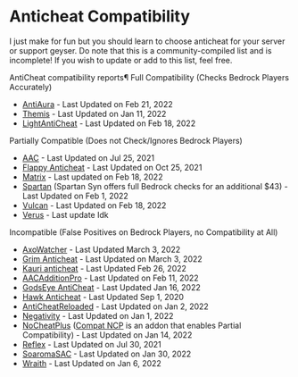 # Anticheat Compatibility 
I just make for fun but you should learn to choose anticheat for your server or support geyser.
Do note that this is a community-compiled list and is incomplete! If you wish to update or add to this list, feel free.


AntiCheat compatibility reports¶
Full Compatibility (Checks Bedrock Players Accurately)

- [AntiAura](https://www.spigotmc.org/resources/antiaura-»-reliable-cheat-detection-»-anti-cheat-plugin.1368/) - Last Updated on Feb 21, 2022
- [Themis](https://www.spigotmc.org/resources/themis-anti-cheat-1-17-1-18-bedrock-support-paper-compatibility-free-optimized.90766/) - Last Updated on Jan 11, 2022
- [LightAntiCheat](https://www.spigotmc.org/resources/lightanticheat.96341/) - Last Updated on Feb 18, 2022

Partially Compatible (Does not Check/Ignores Bedrock Players)

- [AAC](https://www.spigotmc.org/resources/aac-advanced-anti-cheat-hack-kill-aura-blocker.6442/) - Last Updated on Jul 25, 2021
- [Flappy Anticheat](https://www.spigotmc.org/resources/92180/) - Last Updated on Oct 25, 2021
- [Matrix](https://matrix.rip/) - Last updated on Feb 18, 2022
- [Spartan](https://www.spigotmc.org/resources/25638/) (Spartan Syn offers full Bedrock checks for an additional $43) - Last Updated on Feb 1, 2022
- [Vulcan](https://www.spigotmc.org/resources/83626/) - Last Updated on Feb 18, 2022
- [Verus](https://verus.ac) - Last update Idk

Incompatible (False Positives on Bedrock Players, no Compatibility at All)

- [AxoWatcher](https://www.spigotmc.org/resources/axowatcher.100330/) - Last Updated March 3, 2022 
- [Grim Anticheat](https://www.spigotmc.org/resources/grim-anticheat.99923/) - Last Updated on March 3, 2022
- [Kauri anticheat](https://www.spigotmc.org/resources/kauri-anticheat-best-in-class-performance-destroy-cheaters-1-7-10-1-18-1.53721/) - Last Updated Feb 26, 2022
- [AACAdditionPro](https://www.spigotmc.org/resources/aacadditionpro.33590/) - Last Updated on Feb 11, 2022
- [GodsEye AntiCheat](https://www.spigotmc.org/resources/godseye-anticheat-advanced-detection.69595/) - Last Updated Jan 16, 2022
- [Hawk Anticheat](https://www.spigotmc.org/resources/hawk-anticheat-mc-1-7-10-1-8-8.40343/) - Last Updated Sep 1, 2020
- [AntiCheatReloaded](https://www.spigotmc.org/resources/23799/) - Last Updated on Jan 2, 2022
- [Negativity](https://www.spigotmc.org/resources/86874/) - Last Updated on Jan 1, 2022
- [NoCheatPlus](https://github.com/Updated-NoCheatPlus/NoCheatPlus) ([Compat NCP](https://github.com/Updated-NoCheatPlus/CompatNoCheatPlus/) is an addon that enables Partial Compatibility) - Last Updated on Jan 14, 2022
- [Reflex](https://www.spigotmc.org/resources/21122/) - Last Updated on Jul 30, 2021
- [SoaromaSAC](https://www.spigotmc.org/resources/87702/) - Last Updated on Jan 30, 2022
- [Wraith](https://www.spigotmc.org/resources/66887/) - Last Updated on Jan 6, 2022
